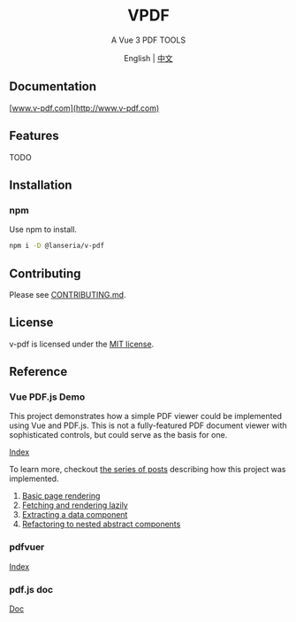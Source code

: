 <h1 align="center">VPDF</h1>
<p align="center">A Vue 3 PDF TOOLS</p>

<p align="center">English | <a href="README.zh-CN.md">中文</a></p>

## Documentation

[www.v-pdf.com](http://www.v-pdf.com)

## Features

TODO

## Installation

### npm

Use npm to install.

```bash
npm i -D @lanseria/v-pdf
```

## Contributing

Please see [CONTRIBUTING.md](https://github.com/Lanseria/v-pdf/blob/main/CONTRIBUTING.md).

## License

v-pdf is licensed under the [MIT license](https://opensource.org/licenses/MIT).

## Reference

### Vue PDF.js Demo

This project demonstrates how a simple PDF viewer could be implemented using Vue and PDF.js. This is not a fully-featured PDF document viewer with sophisticated controls, but could serve as the basis for one.

[Index](https://rossta.net/vue-pdfjs-demo)

To learn more, checkout [the series of posts](https://rossta.net/blog/series/pdf-viewer.html) describing how this project was implemented.

1. [Basic page rendering](https://rossta.net/blog/building-a-pdf-viewer-with-vue-part-1.html)
1. [Fetching and rendering lazily](https://rossta.net/blog/building-a-pdf-viewer-with-vue-part-2.html)
1. [Extracting a data component](https://rossta.net/blog/extracting-a-data-component-in-vue.html)
1. [Refactoring to nested abstract components](https://rossta.net/blog/refactoring-to-nested-abstract-components-vuejs-pdf-viewer.html)

### pdfvuer

[Index](https://github.com/arkokoley/pdfvuer)

### pdf.js doc

[Doc](https://mozilla.github.io/pdf.js/api/draft/index.html)

